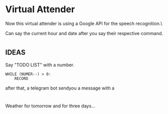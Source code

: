 
# Virtual Attender

Now this virtual attender is using a Google API for the speech recognition.\

Can say the current hour and date after you say their respective command.


#


## IDEAS


Say "TODO LIST" with a number.

```
WHILE (NUMER--) > 0:
    RECORD
```
after that, a telegram bot sendyou a message with a 


#

Weather for tomorrow and for three days...
